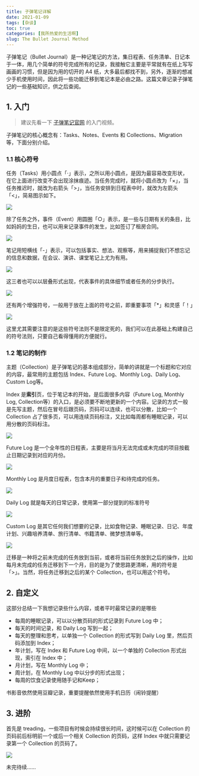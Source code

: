 ```yaml
---
title: 子弹笔记详解
date: 2021-01-09
tags: [杂谈]
toc: true
categories: [我所热爱的生活啊]
slug: The Bullet Journal Method
---
```


子弹笔记（Bullet Journal）是一种记笔记的方法，集日程表、任务清单、日记本于一体，用几个简单的符号完成所有的记录，我接触它主要是平常就有在纸上写写画画的习惯，但是因为用的切开的 A4 纸，大多最后都找不到，另外，逐渐的想减少手机使用时间，因此将一些功能迁移到笔记本是必由之路。这篇文章记录子弹笔记的一些基础知识，供之后查阅。

<!--more-->

## 1. 入门

> 建议先看一下 [子弹笔记官网](https://bulletjournal.com/) 的入门视频。

子弹笔记的核心概念有：Tasks、Notes、Events 和 Collections、Migration 等，下面分别介绍。

### 1.1 核心符号

任务（Tasks）用小圆点「·」表示，之所以用小圆点，是因为最容易改变形状，在它上面进行改变不会出现涂抹痕迹。当任务完成时，就将小圆点改为「×」，当任务推迟时，就改为右箭头「>」，当任务安排到日程表中时，就改为左箭头「<」，简易图示如下。

![](https://cdn.shopifycdn.net/s/files/1/0882/3478/files/Tasks_2ff9a232-50b3-4d79-a127-5b53a8e6606b_600x.png?v=1601582371)

除了任务之外，事件（Event）用圆圈「○」表示，是一些与日期有关的条目，比如妈妈的生日，也可以用来记录事件的发生，比如签订了租房合同。

![](https://cdn.shopifycdn.net/s/files/1/0882/3478/files/Events_f902f016-7434-4278-bcc1-663da919016c_600x.png?v=1601582540)

笔记用短横线「-」表示，可以包括事实、想法、观察等，用来捕捉我们不想忘记的信息和数据，在会议、演讲、课堂笔记上尤为有用。

![](https://cdn.shopifycdn.net/s/files/1/0882/3478/files/Notes_70434cb6-61e7-4a02-98ef-967b6d59f69a_600x.png?v=1601585532)

这三者也可以以层叠形式出现，代表事件的具体细节或者任务的分步执行。

![](https://cdn.shopifycdn.net/s/files/1/0882/3478/files/Nesting_6ccf04ed-8408-4b66-beae-19a389369386_600x.png?v=1601585902)

还有两个增强符号，一般用于放在上面的符号之前，即重要事项「*」和灵感「！」

![](https://cdn.shopifycdn.net/s/files/1/0882/3478/files/Signifiers_d35180ca-23ca-4b7b-96b8-4dd4fd7d3a78_600x.png?v=1601585957)

这里尤其需要注意的是这些符号法则不是限定死的，我们可以在此基础上构建自己的符号法则，只要自己看得懂用的方便就行。

### 1.2 笔记的制作

主题（Collection）是子弹笔记的基本组成部分，简单的讲就是一个标题和它对应的内容，最常用的主题包括 Index、Future Log、Monthly Log、Daily Log、Custom Log等。

Index 是**索引**页，位于笔记本的开始，是后面很多内容（Future Log, Monthly Log, Collection等）的入口，是必须要不断地更新的一个内容。记录的方式一般是先写主题，然后在冒号后跟页码，页码可以连续，也可以分散，比如一个 Collection 占了很多页，可以用连续页码标注，又比如每周都有睡眠记录，可以用分散的页码标注。

![](https://cdn.shopifycdn.net/s/files/1/0882/3478/files/Index_e52fae6a-b224-45a9-bf67-85f57bbd7e70_600x.png?v=1601586196)

Future Log 是一个全年性的日程表，主要是将当月无法完成或未完成的项目按截止日期记录到对应的月份。

![](https://cdn.shopifycdn.net/s/files/1/0882/3478/files/Future_Log_e03174e6-36b6-40c2-abb6-d86f0e1a2b85_600x.png?v=1601586272)

Monthly Log 是月度日程表，包含本月的重要日子和待完成的任务。

![](https://cdn.shopifycdn.net/s/files/1/0882/3478/files/Monthly_Log_48ac14fc-3dd6-4fa0-ad25-e8b2e79b352b_600x.png?v=1601586366)

Daily Log 就是每天的日常记录，使用第一部分提到的标准符号

![](https://cdn.shopifycdn.net/s/files/1/0882/3478/files/Daily_Log_fa67df44-c02b-4912-ba26-4eeea0371456_600x.png?v=1601586044)

Custom Log 是其它任何我们想要的记录，比如食物记录、睡眠记录、日记、年度计划、兴趣培养清单、旅行清单、书籍清单、微梦想清单等。

![](https://cdn.shopifycdn.net/s/files/1/0882/3478/files/Custom_Log_9992076a-67e9-4fab-91e1-dd0bda6d0da5_600x.png?v=1601586451)

迁移是一种将之前未完成的任务放到当前，或者将当前任务放到之后的操作，比如每月未完成的任务迁移到下一个月，目的是为了使思路更清晰，用的符号是「>」。当然，将任务迁移到之后的某个 Collection，也可以用这个符号。

## 2. 自定义

这部分总结一下我想记录些什么内容，或者平时最常记录的是哪些

- 每周的睡眠记录，可以以分散页码的形式记录到 Future Log 中；
- 每天的时间记录，和 Daily Log 写到一起；
- 每天的整理和思考，以单独一个 Collection 的形式写到 Daily Log 里，然后页码添加到 Index；
- 年计划，写在 Index 和 Future Log 中间，以一个单独的 Collection 形式出现，索引在 Index 中；
- 月计划，写在 Monthly Log 中；
- 周计划，在 Monthly Log 中以分步的形式出现；
- 每周的饮食记录使用随手记和Keep；

书影音依然使用豆瓣记录，重要提醒依然使用手机日历（闹铃提醒）

## 3. 进阶

首先是 treading，一些项目有时候会持续很长时间，这时候可以在 Collection 的页码前后标明前一个或后一个相关 Collection 的页码，这样 Index 中就只需要记录第一个 Collection 的页码了。

![](https://cdn.shopify.com/s/files/1/0882/3478/files/threading-ryder-2_large.jpg?v=1533666380)

未完待续……